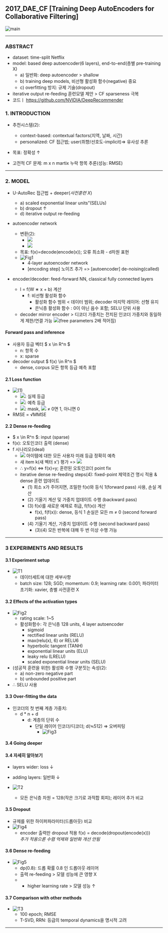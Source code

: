 ## 2017_DAE_CF [Training Deep AutoEncoders for Collaborative Filtering]

![main](./image/main.PNG)

---

### ABSTRACT
* dataset: time-split Netflix     
* model: based deep autoencoder(6 layers), end-to-end(층별 pre-training X)  
  * a) 일반화: deep autoencoder > shallow  
  * b) training deep models, 비선형 활성화 함수(negative) 중요  
  * c) overfitting 방지: 규제 기술(dropout)  
* iterative output re-feeding 훈련모델 제안 > CF sparseness 극복  
* 코드ㅣ https://github.com/NVIDIA/DeepRecommender  

### 1. INTRODUCTION
* 추천시스템(2):  
  * context-based: contextual factors(지역, 날짜, 시간)   
  * personalized: CF 접근법; user(취향/선호도-implicit)=> 유사성 추론     

* 목표: 정확성 ↑  

* 고전적 CF 문제: m x n martix 누락 항목 추론(성능: RMSE)   

---

### 2. MODEL
* U-AutoRec 접근법 + deeper(*사전훈련 X*)    
  * a) scaled exponential linear units”(SELUs)  
  * b) dropout ↑  
  * d) iterative output re-feeding   

* autoencoder network  
  * 변환(2):   
    * <img src="https://latex.codecogs.com/gif.latex?encoder%28x%29%3A%20R%5En%20-%3E%20R%5Ed">    
    * <img src="https://latex.codecogs.com/gif.latex?decoder%28z%29%3A%20R%5Ed%20-%3E%20R%5En">    
  * 목표: f(x)=decode(encode(x)); 오류 최소화 - d차원 표현    
  * ![Fig1](./image/Fig1.PNG)  
    * 4-layer autoencoder network  
    * [encoding step] 노이즈 추가 => [autoencoder] de-noising(called)   

* encoder/decoder: feed-forward NN, classical fully connected layers   
  * l = f(W ∗ x + b) 계산    
    * f: 비선형 활성화 함수  
      * 활성화 함수 범위 < 데이터 범위; decoder 마지막 레이어: 선형 유지    
      * 은닉층 활성화 함수 : 0이 아닌 음수 포함; SELU 단위 사용  
  * decoder mirror encoder > 디코더 가중치는 전치된 인코더 가중치와 동일하게 제한/연결 가능 <img src="https://latex.codecogs.com/gif.latex?W_d%5El%20-%20W_e%5El">(free parameters 2배 적어짐)    

#### Forward pass and inference  
* 사용자 등급 벡터 $ x \in R^n $  
  * n: 항목 수   
  * x: sparse  
* decoder output $ f(x) \in R^n $  
  * dense, corpus 모든 항목 등급 예측 포함  

#### 2.1 Loss function
* ![(1)](./image/(1).PNG)  
  * <img src="https://latex.codecogs.com/gif.latex?r_i">: 실제 등급  
  * <img src="https://latex.codecogs.com/gif.latex?y_i">: 예측 등급  
  * <img src="https://latex.codecogs.com/gif.latex?m_i">: mask, <img src="https://latex.codecogs.com/gif.latex?r_i"> ≠ 0면 1, 아니면 0  
* RMSE = √MMSE  

#### 2.2 Dense re-feeding
* $ x \in R^n $: input (sparse)     
* f(x): 오토인코더 출력 (dense)    
* f 시나리오(ideal)   
  * <img src="https://latex.codecogs.com/gif.latex?f%28x%29_i%20%3D%20x_i%2C%20%5Cforall%20_i%20%3A%20xi%20%5Cneq%200%2C%20f%28x%29_i%20%3D%3E%20x_i%3D0"> 아이템에 대한 모든 사용자 미래 등급 정확히 예측   
  * 새 item k(새 벡터 x') 평가 => <img src="https://latex.codecogs.com/gif.latex?f%28x%29_k%20%3D%20x%27_k%2C%20f%28x%29%20%3D%20f%28x%27%29">  
  * ∴ y=f(x) ⇔ f(x)=y; 훈련된 오토인코더 point fix   
  * iterative dense re-feeding steps(4): fixed-point 제약조건 명시 적용 & dense 훈련 업데이트   
    * (1) 희소 x가 주어지면, 조밀한 f(x)와 등식 1(forward pass) 사용, 손실 계산  
    * (2) 기울기 계산 및 가중치 업데이트 수행 (backward pass)  
    * (3) f(x)를 새로운 예제로 취급, f(f(x)) 계산  
      * f(x), f(f(x)): dense, 등식 1 손실은 모든 m ≠ 0 (second forward pass)  
    * (4) 기울기 계산, 가중치 업데이트 수행 (second backward pass)  
      * (3)(4) 모든 반복에 대해 두 번 이상 수행 가능  

--- 

### 3 EXPERIMENTS AND RESULTS
#### 3.1 Experiment setup

* ![T1](./image/T1.PNG)
  * 데이터세트에 대한 세부사항  
  * batch size: 128; SGD; momentum: 0.9; learning rate: 0.001; 파라미터 초기화: xavier, 층별 사전훈련 X     

#### 3.2 Effects of the activation types
* ![Fig2](./image/Fig2.PNG)  
  * rating scale: 1~5  
  * 활성화함수: 각 은닉층 128 units, 4 layer autoencoder  
    * sigmoid  
    * rectified linear units (RELU)  
    * max(relu(x), 6) or RELU6  
    * hyperbolic tangent (TANH)  
    * exponential linear units (ELU)  
    * leaky relu (LRELU)   
    * scaled exponential linear units (SELU)  
* (성공적 훈련을 위한) 활성화 수행 구분짓는 속성(2):       
  * a) non-zero negative part    
  * b) unbounded positive part  
* ∴ SELU 사용     

#### 3.3 Over-fitting the data
* 인코더의 첫 번째 계층 가중치:  
  * d * n + d   
    * d: 계층의 단위 수   
      * 단일 레이어 인코더/디코더; d(≒512) => 오버피팅    
        * ![Fig3](./image/Fig3.PNG)
  
#### 3.4 Going deeper
#### 3.4 자세히 알아보기
* layers wider: loss ↓  
* adding layers: 일반화 ↓   

* ![T2](./image/T2.PNG)  
  * 모든 은닉층 차원 = 128(작은 크기로 과적합 회피); 레이어 추가 비교   

#### 3.5 Dropout
* 규제를 위한 하이퍼파라미터(드롭아웃) 비교    
* ![Fig4](./image/Fig4.PNG)  
  * encoder 출력만 dropout 적용 f(x) = decode(dropout(encode(x)))    
*추가 적용으론 수렴 억제와 일반화 개선 안됨*  
 
#### 3.6 Dense re-feeding  
* ![Fig5](./image/Fig5.PNG)  
  * dp(0.8): 드롭 확률 0.8 인 드롭아웃 레이어  
  * 출력 re-feeding > 모델 성능에 큰 영향 X  
  * + higher learning rate > 모델 성능 ↑  

#### 3.7 Comparison with other methods
* ![T3](./image/T3.PNG)  
  * 100 epoch; RMSE  
  * T-SVD, RRN: 등급의 temporal dynamics을 명시적 고려  

---